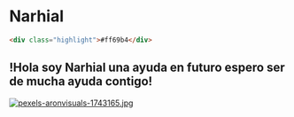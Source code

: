 # Narhial

```html
<div class="highlight">#ff69b4</div>
```

## !Hola soy Narhial una ayuda en futuro espero ser de mucha ayuda contigo!

[![pexels-aronvisuals-1743165.jpg](https://i.postimg.cc/QtbdnGLr/pexels-aronvisuals-1743165.jpg)](https://postimg.cc/HcrmVNsS)
